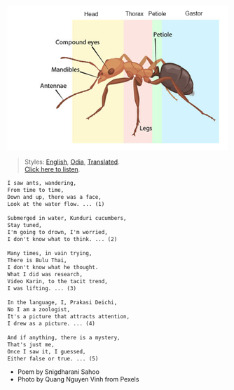 ![](assets/img/ant-anatomy.png)

> Styles: [English](README.md), [Odia](Odia.md), [Translated](Translated.md).<br>
> [Click here to listen](https://soundcloud.com/teachersnigdha/a-new-experience).

```
I saw ants, wandering,
From time to time,
Down and up, there was a face,
Look at the water flow. ... (1)

Submerged in water, Kunduri cucumbers,
Stay tuned,
I'm going to drown, I'm worried,
I don't know what to think. ... (2)

Many times, in vain trying,
There is Bulu Thai,
I don't know what he thought.
What I did was research,
Video Karin, to the tacit trend,
I was lifting. ... (3)

In the language, I, Prakasi Deichi,
No I am a zoologist,
It's a picture that attracts attention,
I drew as a picture. ... (4)

And if anything, there is a mystery,
That's just me,
Once I saw it, I guessed,
Either false or true. ... (5)
```

- Poem by Snigdharani Sahoo
- Photo by Quang Nguyen Vinh from Pexels
